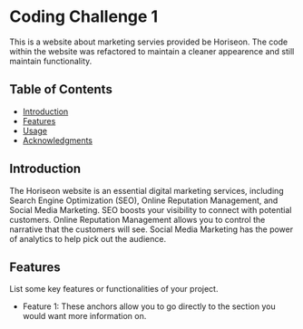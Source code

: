 # Coding Challenge 1

This is a website about marketing servies provided be Horiseon. The code within the website was refactored to maintain a cleaner
appearence and still maintain functionality.

## Table of Contents

- [Introduction](#introduction)
- [Features](#features)
- [Usage](#usage)
- [Acknowledgments](#acknowledgments)

## Introduction

The Horiseon website is an essential digital marketing services, including Search Engine Optimization (SEO), Online Reputation Management, and Social Media Marketing. SEO boosts your visibility to connect with potential customers. Online Reputation Management allows you to control the narrative that the customers will see. Social Media Marketing has the power of analytics to help pick out the audience.
## Features

List some key features or functionalities of your project.

- Feature 1: 
                <!-- <nav>
                <li>
                    <a href="#SEO-section">Search Engine Optimization</a>
                </li>
                <li>
                    <a href="#ORM-section">Online Reputation Management</a>
                </li>
                <li>
                    <a href="#SMM-section">Social Media Marketing</a>
                </li>
                </nav> -->
These anchors allow you to go directly to the section you would want more information on.


